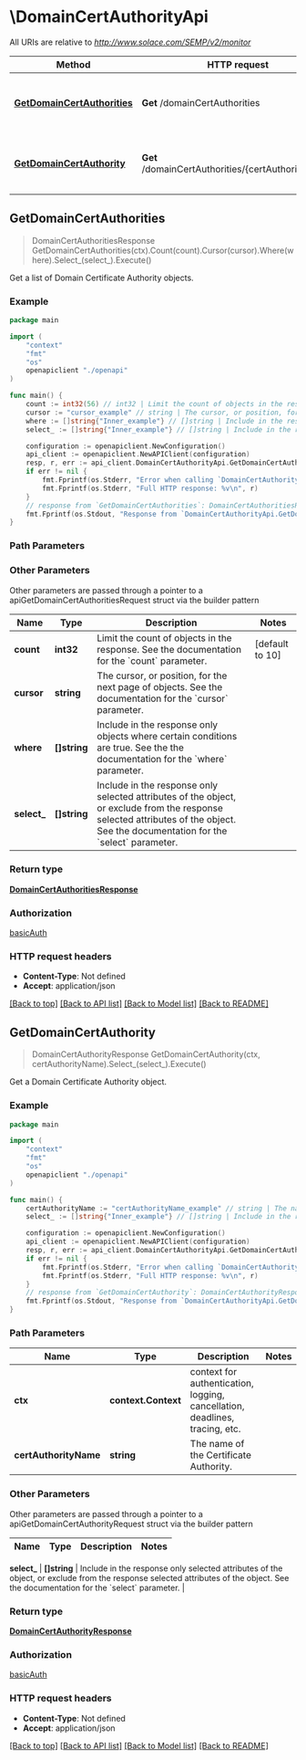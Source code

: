 # \DomainCertAuthorityApi

All URIs are relative to *http://www.solace.com/SEMP/v2/monitor*

Method | HTTP request | Description
------------- | ------------- | -------------
[**GetDomainCertAuthorities**](DomainCertAuthorityApi.md#GetDomainCertAuthorities) | **Get** /domainCertAuthorities | Get a list of Domain Certificate Authority objects.
[**GetDomainCertAuthority**](DomainCertAuthorityApi.md#GetDomainCertAuthority) | **Get** /domainCertAuthorities/{certAuthorityName} | Get a Domain Certificate Authority object.



## GetDomainCertAuthorities

> DomainCertAuthoritiesResponse GetDomainCertAuthorities(ctx).Count(count).Cursor(cursor).Where(where).Select_(select_).Execute()

Get a list of Domain Certificate Authority objects.



### Example

```go
package main

import (
    "context"
    "fmt"
    "os"
    openapiclient "./openapi"
)

func main() {
    count := int32(56) // int32 | Limit the count of objects in the response. See the documentation for the `count` parameter. (optional) (default to 10)
    cursor := "cursor_example" // string | The cursor, or position, for the next page of objects. See the documentation for the `cursor` parameter. (optional)
    where := []string{"Inner_example"} // []string | Include in the response only objects where certain conditions are true. See the the documentation for the `where` parameter. (optional)
    select_ := []string{"Inner_example"} // []string | Include in the response only selected attributes of the object, or exclude from the response selected attributes of the object. See the documentation for the `select` parameter. (optional)

    configuration := openapiclient.NewConfiguration()
    api_client := openapiclient.NewAPIClient(configuration)
    resp, r, err := api_client.DomainCertAuthorityApi.GetDomainCertAuthorities(context.Background()).Count(count).Cursor(cursor).Where(where).Select_(select_).Execute()
    if err != nil {
        fmt.Fprintf(os.Stderr, "Error when calling `DomainCertAuthorityApi.GetDomainCertAuthorities``: %v\n", err)
        fmt.Fprintf(os.Stderr, "Full HTTP response: %v\n", r)
    }
    // response from `GetDomainCertAuthorities`: DomainCertAuthoritiesResponse
    fmt.Fprintf(os.Stdout, "Response from `DomainCertAuthorityApi.GetDomainCertAuthorities`: %v\n", resp)
}
```

### Path Parameters



### Other Parameters

Other parameters are passed through a pointer to a apiGetDomainCertAuthoritiesRequest struct via the builder pattern


Name | Type | Description  | Notes
------------- | ------------- | ------------- | -------------
 **count** | **int32** | Limit the count of objects in the response. See the documentation for the &#x60;count&#x60; parameter. | [default to 10]
 **cursor** | **string** | The cursor, or position, for the next page of objects. See the documentation for the &#x60;cursor&#x60; parameter. | 
 **where** | **[]string** | Include in the response only objects where certain conditions are true. See the the documentation for the &#x60;where&#x60; parameter. | 
 **select_** | **[]string** | Include in the response only selected attributes of the object, or exclude from the response selected attributes of the object. See the documentation for the &#x60;select&#x60; parameter. | 

### Return type

[**DomainCertAuthoritiesResponse**](DomainCertAuthoritiesResponse.md)

### Authorization

[basicAuth](../README.md#basicAuth)

### HTTP request headers

- **Content-Type**: Not defined
- **Accept**: application/json

[[Back to top]](#) [[Back to API list]](../README.md#documentation-for-api-endpoints)
[[Back to Model list]](../README.md#documentation-for-models)
[[Back to README]](../README.md)


## GetDomainCertAuthority

> DomainCertAuthorityResponse GetDomainCertAuthority(ctx, certAuthorityName).Select_(select_).Execute()

Get a Domain Certificate Authority object.



### Example

```go
package main

import (
    "context"
    "fmt"
    "os"
    openapiclient "./openapi"
)

func main() {
    certAuthorityName := "certAuthorityName_example" // string | The name of the Certificate Authority.
    select_ := []string{"Inner_example"} // []string | Include in the response only selected attributes of the object, or exclude from the response selected attributes of the object. See the documentation for the `select` parameter. (optional)

    configuration := openapiclient.NewConfiguration()
    api_client := openapiclient.NewAPIClient(configuration)
    resp, r, err := api_client.DomainCertAuthorityApi.GetDomainCertAuthority(context.Background(), certAuthorityName).Select_(select_).Execute()
    if err != nil {
        fmt.Fprintf(os.Stderr, "Error when calling `DomainCertAuthorityApi.GetDomainCertAuthority``: %v\n", err)
        fmt.Fprintf(os.Stderr, "Full HTTP response: %v\n", r)
    }
    // response from `GetDomainCertAuthority`: DomainCertAuthorityResponse
    fmt.Fprintf(os.Stdout, "Response from `DomainCertAuthorityApi.GetDomainCertAuthority`: %v\n", resp)
}
```

### Path Parameters


Name | Type | Description  | Notes
------------- | ------------- | ------------- | -------------
**ctx** | **context.Context** | context for authentication, logging, cancellation, deadlines, tracing, etc.
**certAuthorityName** | **string** | The name of the Certificate Authority. | 

### Other Parameters

Other parameters are passed through a pointer to a apiGetDomainCertAuthorityRequest struct via the builder pattern


Name | Type | Description  | Notes
------------- | ------------- | ------------- | -------------

 **select_** | **[]string** | Include in the response only selected attributes of the object, or exclude from the response selected attributes of the object. See the documentation for the &#x60;select&#x60; parameter. | 

### Return type

[**DomainCertAuthorityResponse**](DomainCertAuthorityResponse.md)

### Authorization

[basicAuth](../README.md#basicAuth)

### HTTP request headers

- **Content-Type**: Not defined
- **Accept**: application/json

[[Back to top]](#) [[Back to API list]](../README.md#documentation-for-api-endpoints)
[[Back to Model list]](../README.md#documentation-for-models)
[[Back to README]](../README.md)

